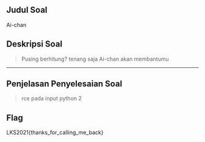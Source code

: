 ## Judul Soal
Ai-chan

## Deskripsi Soal

> Pusing berhitung? tenang saja Ai-chan akan membantumu

---
## Penjelasan Penyelesaian Soal

> rce pada input python 2

## Flag

LKS2021{thanks_for_calling_me_back}